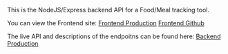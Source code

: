 This is the NodeJS/Express backend API for a Food/Meal tracking tool.

You can view the Frontend site:
[Frontend Production](https://rongxanh88.github.io/quantified-self/)
[Frontend Github](https://github.com/rongxanh88/quantified-self)

The live API and descriptions of the endpoitns can be found here:
[Backend Production](https://qs-bc-node-api.herokuapp.com/)
